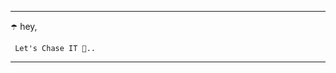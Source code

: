 _______________________________________________________________________________
☂️ hey,

     Let's Chase IT 🦅..
_______________________________________________________________________________
